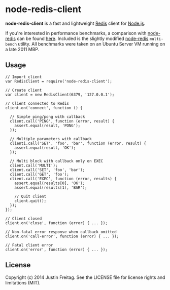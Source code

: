 # node-redis-client

**node-redis-client** is a fast and lightweight [Redis](http://redis.io) client
for [Node.js](http://nodejs.org).

If you're interested in performance benchmarks, a comparison with
[node-redis](https://github.com/mranney/node_redis) can be found
[here](https://github.com/justinfreitag/node-redis-client/blob/master/bench).
Included is the slightly modified
[node-redis](https://github.com/mranney/node_redis) `multi-bench` utility. All
benchmarks were taken on an Ubuntu Server VM running on a late 2011 MBP.

## Usage

    // Import client
    var RedisClient = require('node-redis-client');

    // Create client
    var client = new RedisClient(6379, '127.0.0.1');

    // Client connected to Redis
    client.on('connect', function () {

      // Simple ping/pong with callback
      client.call('PING', function (error, result) {
        assert.equal(result, 'PONG');
      });

      // Multiple parameters with callback
      clienti.call('SET', 'foo', 'bar', function (error, result) {
        assert.equal(result, 'OK');
      });

      // Multi block with callback only on EXEC
      client.call('MULTI');
      client.call('SET', 'foo', 'bar');
      client.call('GET', 'foo');
      client.call('EXEC', function (error, results) {
        assert.equal(results[0], 'OK');
        assert.equal(results[1], 'BAR');

        // Quit client
        client.quit();
      });
    });

    // Client closed
    client.on('close', function (error) { ... });

    // Non-fatal error response when callback omitted
    client.on('call-error', function (error) { ... });

    // Fatal client error
    client.on('error', function (error) { ... });

## License

Copyright (c) 2014 Justin Freitag. See the LICENSE file for license rights and
limitations (MIT).


